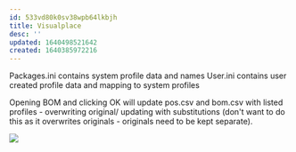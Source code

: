 ```yaml
---
id: 533vd80k0sv38wpb64lkbjh
title: Visualplace
desc: ''
updated: 1640498521642
created: 1640385972216
---
```



Packages.ini contains system profile data and names
User.ini contains user created profile data and mapping to system profiles

Opening BOM and clicking OK will update pos.csv and bom.csv with listed profiles - overwriting original/ updating with substitutions (don't want to do this as it overwrites originals - originals need to be kept separate).


![](/assets/images/2021-12-24-14-47-32.png)
